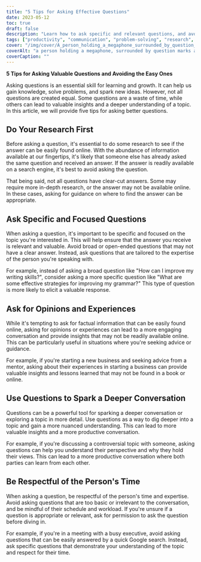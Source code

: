 ```yaml
---
title: "5 Tips for Asking Effective Questions"
date: 2023-05-12
toc: true
draft: false
description: "Learn how to ask specific and relevant questions, and avoid wasting time."
tags: ["productivity", "communication", "problem-solving", "research", "conversation", "questioning", "information", "engagement", "expertise", "time management", "knowledge", "skills", "learning", "collaboration", "critical thinking", "curiosity", "focus", "analysis", "inquiry", "curiosity"]
cover: "/img/cover/A_person_holding_a_megaphone_surrounded_by_question_marks.png"
coverAlt: "a person holding a megaphone, surrounded by question marks and exclamation marks, representing the importance of asking effective questions and seeking valuable insights"
coverCaption: ""
---
```


**5 Tips for Asking Valuable Questions and Avoiding the Easy Ones**

Asking questions is an essential skill for learning and growth. It can help us gain knowledge, solve problems, and spark new ideas. However, not all questions are created equal. Some questions are a waste of time, while others can lead to valuable insights and a deeper understanding of a topic. In this article, we will provide five tips for asking better questions.

## Do Your Research First

Before asking a question, it's essential to do some research to see if the answer can be easily found online. With the abundance of information available at our fingertips, it's likely that someone else has already asked the same question and received an answer. If the answer is readily available on a search engine, it's best to avoid asking the question.

That being said, not all questions have clear-cut answers. Some may require more in-depth research, or the answer may not be available online. In these cases, asking for guidance on where to find the answer can be appropriate.

## Ask Specific and Focused Questions

When asking a question, it's important to be specific and focused on the topic you're interested in. This will help ensure that the answer you receive is relevant and valuable. Avoid broad or open-ended questions that may not have a clear answer. Instead, ask questions that are tailored to the expertise of the person you're speaking with.

For example, instead of asking a broad question like "How can I improve my writing skills?", consider asking a more specific question like "What are some effective strategies for improving my grammar?" This type of question is more likely to elicit a valuable response.

## Ask for Opinions and Experiences

While it's tempting to ask for factual information that can be easily found online, asking for opinions or experiences can lead to a more engaging conversation and provide insights that may not be readily available online. This can be particularly useful in situations where you're seeking advice or guidance.

For example, if you're starting a new business and seeking advice from a mentor, asking about their experiences in starting a business can provide valuable insights and lessons learned that may not be found in a book or online.

## Use Questions to Spark a Deeper Conversation

Questions can be a powerful tool for sparking a deeper conversation or exploring a topic in more detail. Use questions as a way to dig deeper into a topic and gain a more nuanced understanding. This can lead to more valuable insights and a more productive conversation.

For example, if you're discussing a controversial topic with someone, asking questions can help you understand their perspective and why they hold their views. This can lead to a more productive conversation where both parties can learn from each other.

## Be Respectful of the Person's Time

When asking a question, be respectful of the person's time and expertise. Avoid asking questions that are too basic or irrelevant to the conversation, and be mindful of their schedule and workload. If you're unsure if a question is appropriate or relevant, ask for permission to ask the question before diving in.

For example, if you're in a meeting with a busy executive, avoid asking questions that can be easily answered by a quick Google search. Instead, ask specific questions that demonstrate your understanding of the topic and respect for their time.
